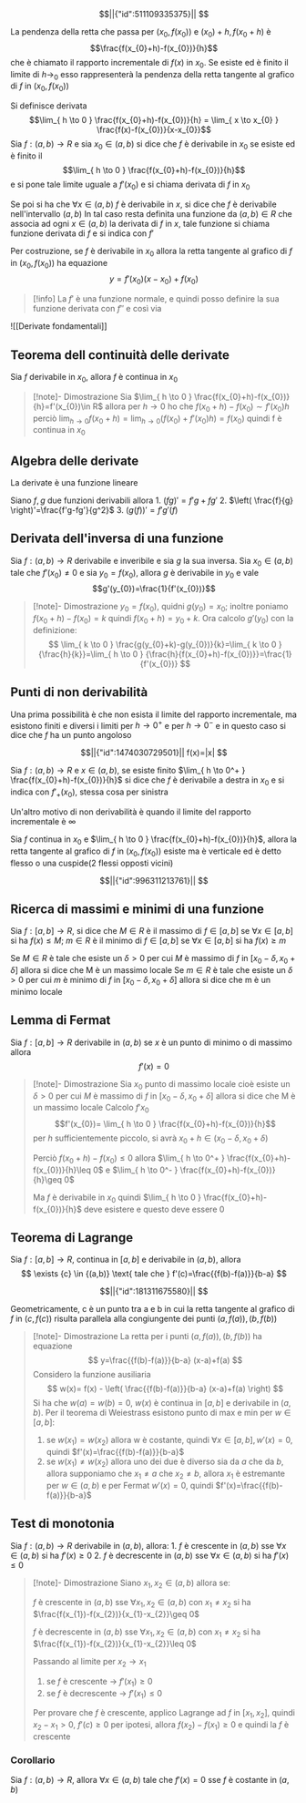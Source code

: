 ```math
||{"id":511109335375}||




```
La pendenza della retta che passa per $(x_{0},f(x_{0}))$ e $(x_{0})+h,f(x_{0}+h)$ è $$\frac{f(x_{0}+h)-f(x_{0})}{h}$$
che è chiamato il rapporto incrementale di $f(x)$ in $x_{0}$. 
Se esiste ed è finito il limite di $h\to_{0}$ esso rappresenterà la pendenza della retta tangente al grafico di $f$ in $(x_{0},f(x_{0}))$

Si definisce derivata $$\lim_{ h \to 0 } \frac{f(x_{0}+h)-f(x_{0})}{h} = \lim_{ x \to x_{0} } \frac{f(x)-f(x_{0})}{x-x_{0}}$$
Sia $f:(a,b)\to R$ e sia $x_{0}\in(a,b)$ si dice che $f$ è derivabile in $x_{0}$ se esiste ed è finito il   $$\lim_{ h \to 0 } \frac{f(x_{0}+h)-f(x_{0})}{h}$$
e si pone tale limite uguale a $f'(x_{0})$ e si chiama derivata di $f$ in $x_{0}$

Se poi si ha che $\forall {x} \in {(a,b)}$ $f$ è derivabile in $x$, si dice che $f$ è derivabile nell'intervallo $(a,b)$
In tal caso resta definita una funzione da $(a,b)\in R$ che associa ad ogni $x\in(a,b)$ la derivata di $f$ in $x$, tale funzione si chiama funzione derivata di $f$ e si indica con $f'$

Per costruzione, se $f$ è derivabile in $x_{0}$ allora la retta tangente al grafico di $f$ in $(x_{0},f(x_{0}))$ ha equazione $$
y=f'(x_{0})(x-x_{0})+f(x_{0})
$$

>[!info]
>La $f'$ è una funzione normale, e quindi posso definire la sua funzione derivata con $f''$ e così via

![[Derivate fondamentali]]

## Teorema dell continuità delle derivate

Sia $f$ derivabile in $x_{0}$, allora $f$ è continua in $x_{0}$

>[!note]- Dimostrazione
>Sia $\lim_{ h \to 0 } \frac{f(x_{0}+h)-f(x_{0})}{h}=f'(x_{0})\in R$ allora per $h\to {0}$ ho che ${f(x_{0}+h)-f(x_{0})}\sim f'(x_{0})h$ perciò $\lim_{ h \to 0 } {f(x_{0}+h)}=\lim_{ h \to 0 } {(f(x_{0})+f'(x_{0})h)}=f(x_{0})$ quindi f è continua in $x_{0}$

## Algebra delle derivate

La derivate è una funzione lineare

Siano $f,g$ due funzioni derivabili allora
	1. $(fg)'=f'g+fg'$
	2. $\left( \frac{f}{g} \right)'=\frac{f'g-fg'}{g^2}$
	3. $(g(f))'=f'g'(f)$

## Derivata dell'inversa di una funzione

Sia $f:(a,b)\to R$ derivabile e inveribile e sia $g$ la sua inversa. Sia $x_{0}\in(a,b)$ tale che $f'(x_{0})\neq 0$ e sia $y_{0}=f(x_{0})$, allora $g$ è derivabile in $y_{0}$ e vale $$g'(y_{0})=\frac{1}{f'(x_{0})}$$
>[!note]- Dimostrazione
>$y_{0}=f(x_{0})$, quidni $g(y_{0})=x_{0}$; inoltre poniamo $f(x_{0}+h)-f(x_{0}) = k$ quindi $f(x_{0}+h)=y_{0}+k$.
>Ora calcolo $g'(y_{0})$ con la definizione:
>$$
>\lim_{ k \to 0 } \frac{g(y_{0}+k)-g(y_{0})}{k}=\lim_{ k \to 0 } {\frac{h}{k}}=\lim_{ h \to 0 } {\frac{h}{f(x_{0}+h)-f(x_{0})}}=\frac{1}{f'(x_{0})}
>$$


## Punti di non derivabilità

Una prima possibilità è che non esista il limite del rapporto incrementale, ma esistono finiti e diversi i limiti per $h\to{0}^+$ e per $h\to{0}^-$ e in questo caso si dice che $f$ ha un punto angoloso
```math
||{"id":1474030729501}||
f(x)=|x|

```

Sia $f:(a,b)\to R$ e $x_{}\in (a,b)$, se esiste finito $\lim_{ h \to 0^+ } \frac{f(x_{0}+h)-f(x_{0})}{h}$ si dice che $f$ è derivabile a destra in $x_{0}$ e si indica con $f'_{+}(x_{0})$, stessa cosa per sinistra

Un'altro motivo di non derivabilità è quando il limite del rapporto incrementale è $\infty$

Sia $f$ continua in $x_{0}$ e $\lim_{ h \to 0 } \frac{f(x_{0}+h)-f(x_{0})}{h}$, allora la retta tangente al grafico di $f$ in $(x_{0},f(x_{0}))$ esiste ma è verticale ed è detto flesso o una cuspide(2 flessi opposti vicini)
```math
||{"id":996311213761}||


```
## Ricerca di massimi e minimi di una funzione

Sia $f:[a,b]\to R$, si dice che $M\in R$ è il massimo di $f\in [a,b]$ se $\forall {x} \in {[a,b]}$ si ha $f(x)\leq M$;  $m\in R$ è il minimo di $f\in [a,b]$ se $\forall {x} \in {[a,b]}$ si ha $f(x)\geq m$

Se $M\in R$ è tale che esiste un $\delta>0$ per cui $M$ è massimo di $f$ in $[x_{0}-\delta,x_{0}+\delta]$ allora si dice che M è un massimo locale
Se $m\in R$ è tale che esiste un $\delta>0$ per cui $m$ è minimo di $f$ in $[x_{0}-\delta,x_{0}+\delta]$ allora si dice che m è un minimo locale

## Lemma di Fermat

Sia $f:[a,b]\to R$ derivabile in $(a,b)$ se $x$ è un punto di minimo o di massimo allora 
$$
f'(x)=0
$$
>[!note]- Dimostrazione
> Sia $x_{0}$ punto di massimo locale cioè  esiste un $\delta>0$ per cui $M$ è massimo di $f$ in $[x_{0}-\delta,x_{0}+\delta]$ allora si dice che M è un massimo locale
> Calcolo $f'x_{0}$
$$f'(x_{0})= \lim_{ h \to 0 } \frac{f(x_{0}+h)-f(x_{0})}{h}$$
> per $h$ sufficientemente piccolo, si avrà $x_{0}+h\in(x_{0}-\delta,x_{0}+\delta)$
> 
> Perciò $f(x_{0}+h)-f(x_{0})\leq 0$ allora
>  $\lim_{ h \to 0^+ } \frac{f(x_{0}+h)-f(x_{0})}{h}\leq 0$ e $\lim_{ h \to 0^- } \frac{f(x_{0}+h)-f(x_{0})}{h}\geq 0$
>  
> Ma $f$ è derivabile in $x_{0}$ quindi $\lim_{ h \to 0 } \frac{f(x_{0}+h)-f(x_{0})}{h}$ deve esistere e questo deve essere $0$

## Teorema di Lagrange

Sia $f:[a,b]\to R$, continua in $[a,b]$ e derivabile in $(a,b)$, allora
$$
\exists {c} \in {(a,b)} \text{ tale che } f'(c)=\frac{{f(b)-f(a)}}{b-a} 
$$
```math
||{"id":181311675580}||


```
Geometricamente, c è un punto tra a e b in cui la retta tangente al grafico di $f$ in $(c,f(c))$ risulta parallela alla congiungente dei punti $(a,f(a)),(b,f(b))$

>[!note]- Dimostrazione
>La retta per i punti $(a,f(a)),(b,f(b))$ ha equazione
>$$
>y=\frac{{f(b)-f(a)}}{b-a} (x-a)+f(a)
>$$
>Considero la funzione ausiliaria
>$$
>w(x)= f(x) - \left( \frac{{f(b)-f(a)}}{b-a} (x-a)+f(a) \right)
>$$
>Si ha che $w(a)=w(b)=0$, $w(x)$ è continua in $[a,b]$ e derivabile in $(a,b)$.
>Per il teorema di Weiestrass esistono punto di max e min per $w \in [a,b]$:
>1. se $w(x_{1})=w(x_{2})$ allora w è costante, quindi $\forall {x} \in {[a,b]}, w'(x)=0$, quindi $f'(x)=\frac{{f(b)-f(a)}}{b-a}$
>2. se $w(x_{1})\neq w(x_{2})$ allora uno dei due è diverso sia da $a$ che da $b$, allora supponiamo che $x_{1}\neq a$ che $x_{2}\neq b$, allora $x_{1}$ è estremante per $w \in (a,b)$ e per Fermat $w'(x)=0$, quindi $f'(x)=\frac{{f(b)-f(a)}}{b-a}$

## Test di monotonia

Sia $f:(a,b)\to R$ derivabile in $(a,b)$, allora:
	1. $f$ è crescente in $(a,b)$ sse $\forall {x} \in {(a,b)}$ si ha $f'(x)\geq 0$
	2. $f$ è decrescente in $(a,b)$ sse $\forall {x} \in {(a,b)}$ si ha $f'(x)\leq 0$

>[!note]- Dimostrazione
>Siano $x_{1},x_{2}\in(a,b)$ allora se:
>
>$f$ è crescente in $(a,b)$ sse $\forall {x_{1},x_{2}} \in {(a,b)}$ con $x_{1}\neq x_{2}$ si ha $\frac{f(x_{1})-f(x_{2})}{x_{1}-x_{2}}\geq 0$
>
>$f$ è decrescente in $(a,b)$ sse $\forall {x_{1},x_{2}} \in {(a,b)}$ con $x_{1}\neq x_{2}$ si ha $\frac{f(x_{1})-f(x_{2})}{x_{1}-x_{2}}\leq 0$
>
>Passando al limite per $x_{2}\to x_{1}$ 
>1. se $f$ è crescente -> $f'(x_{1})\geq0$ 
>2. se $f$ è decrescente -> $f'(x_{1})\leq0$ 
>
>Per provare che $f$ è crescente, applico Lagrange ad $f$ in $[x_{1},x_{2}]$, quindi $x_{2}-x_{1}>0$, $f'(c)\geq 0$ per ipotesi, allora $f(x_{2})-f(x_{1})\geq 0$ e quindi la $f$ è crescente 

### Corollario

Sia $f:(a,b)\to R$, allora $\forall {x} \in {(a,b)}$ tale che $f'(x)=0$ sse $f$ è costante in $(a,b)$
